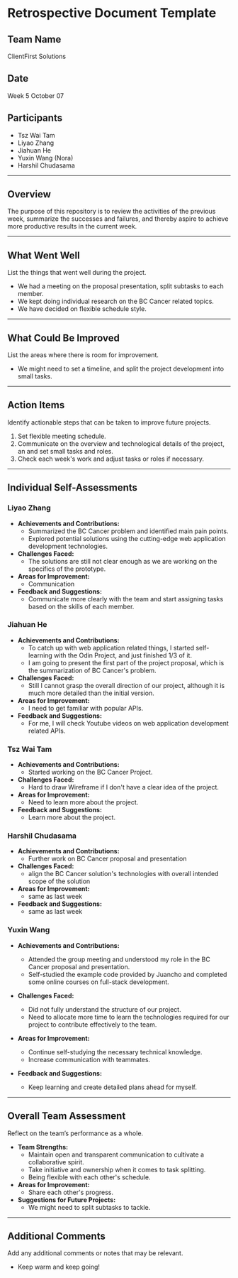 # Retrospective Document Template

## Team Name

ClientFirst Solutions

## Date

Week 5 October 07

## Participants

- Tsz Wai Tam
- Liyao Zhang
- Jiahuan He
- Yuxin Wang (Nora)
- Harshil Chudasama

---

## Overview

The purpose of this repository is to review the activities of the previous week, summarize the successes and failures, and thereby aspire to achieve more productive results in the current week.

---

## What Went Well

List the things that went well during the project.

- We had a meeting on the proposal presentation, split subtasks to each member.
- We kept doing individual research on the BC Cancer related topics.
- We have decided on flexible schedule style.

---

## What Could Be Improved

List the areas where there is room for improvement.

- We might need to set a timeline, and split the project development into small tasks.

---

## Action Items

Identify actionable steps that can be taken to improve future projects.

1. Set flexible meeting schedule.
2. Communicate on the overview and technological details of the project, an and set small tasks and roles.
3. Check each week's work and adjust tasks or roles if necessary.

---

## Individual Self-Assessments

### Liyao Zhang

- **Achievements and Contributions:**
  - Summarized the BC Cancer problem and identified main pain points.
  - Explored potential solutions using the cutting-edge web application development technologies.
- **Challenges Faced:**
  - The solutions are still not clear enough as we are working on the specifics of the prototype.
- **Areas for Improvement:**
  - Communication
- **Feedback and Suggestions:**
  - Communicate more clearly with the team and start assigning tasks based on the skills of each member.

### Jiahuan He

- **Achievements and Contributions:**
  - To catch up with web application related things, I started self-learning with the Odin Project, and just finished 1/3 of it.
  - I am going to present the first part of the project proposal, which is the summarization of BC Cancer's problem.
- **Challenges Faced:**
  - Still I cannot grasp the overall direction of our project, although it is much more detailed than the initial version.
- **Areas for Improvement:**
  - I need to get familiar with popular APIs.
- **Feedback and Suggestions:**
  - For me, I will check Youtube videos on web application development related APIs.

### Tsz Wai Tam

- **Achievements and Contributions:**
  - Started working on the BC Cancer Project.
- **Challenges Faced:**
  - Hard to draw Wireframe if I don't have a clear idea of the project.
- **Areas for Improvement:**
  - Need to learn more about the project.
- **Feedback and Suggestions:**
  - Learn more about the project.

### Harshil Chudasama

- **Achievements and Contributions:**
  - Further work on BC Cancer proposal and presentation
- **Challenges Faced:**
  - align the BC Cancer solution's technologies with overall intended scope of the solution
- **Areas for Improvement:**
  - same as last week
- **Feedback and Suggestions:**
  - same as last week

### Yuxin Wang

- **Achievements and Contributions:**

  - Attended the group meeting and understood my role in the BC Cancer proposal and presentation.
  - Self-studied the example code provided by Juancho and completed some online courses on full-stack development.

- **Challenges Faced:**

  - Did not fully understand the structure of our project.
  - Need to allocate more time to learn the technologies required for our project to contribute effectively to the team.

- **Areas for Improvement:**

  - Continue self-studying the necessary technical knowledge.
  - Increase communication with teammates.

- **Feedback and Suggestions:**
  - Keep learning and create detailed plans ahead for myself.

---

## Overall Team Assessment

Reflect on the team’s performance as a whole.

- **Team Strengths:**
  - Maintain open and transparent communication to cultivate a collaborative spirit.
  - Take initiative and ownership when it comes to task splitting.
  - Being flexible with each other's schedule.
- **Areas for Improvement:**
  - Share each other's progress.
- **Suggestions for Future Projects:**
  - We might need to split subtasks to tackle.

---

## Additional Comments

Add any additional comments or notes that may be relevant.

- Keep warm and keep going!
